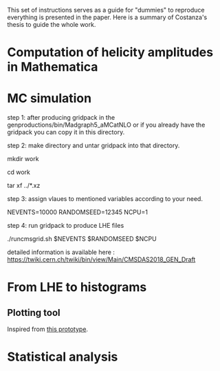 This set of instructions serves as a guide for "dummies" to reproduce everything is presented in the paper.
Here is a summary of Costanza's thesis to guide the whole work.



# Computation of helicity amplitudes in Mathematica


# MC simulation 
step 1: after producing gridpack in the genproductions/bin/Madgraph5_aMCatNLO or if you already have the gridpack you can copy it in this directory.

step 2: make directory and untar gridpack into that directory.

mkdir work

cd work

tar xf ../*.xz

step 3: assign vlaues to mentioned variables according to your need.

NEVENTS=10000
RANDOMSEED=12345
NCPU=1

step 4: run gridpack to produce LHE files

./runcmsgrid.sh $NEVENTS $RANDOMSEED $NCPU

detailed information is available here : https://twiki.cern.ch/twiki/bin/view/Main/CMSDAS2018_GEN_Draft


# From LHE to histograms


## Plotting tool
Inspired from [this prototype](https://github.com/acappati/mg5tut_apr21_plots).


# Statistical analysis
